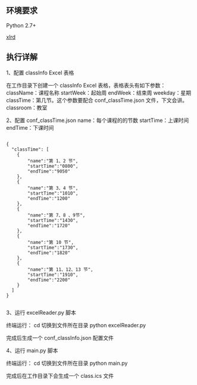 ## 环境要求

Python 2.7+

[xlrd](https://pypi.python.org/pypi/xlrd) 


## 执行详解
1、配置 classInfo Excel 表格

在工作目录下创建一个 classInfo Excel 表格，表格表头有如下参数：
className：课程名称
startWeek：起始周
endWeek：结束周
weekday：星期
classTime：第几节。这个参数要配合 conf_classTime.json 文件，下文会讲。
classroom：教室

2、配置 conf_classTime.json
name：每个课程的的节数
startTime：上课时间
endTime：下课时间

```

```

```
{
  "classTime": [
    {
        "name":"第 1、2 节",
        "startTime":"0800",
        "endTime":"9050"
    },
    {
        "name":"第 3、4 节",
        "startTime":"1010",
        "endTime":"1200"
    },
    {
        "name":"第 7、8 、9节",
        "startTime":"1430",
        "endTime":"1720"
    },
    {
        "name":"第 10 节",
        "startTime":"1730",
        "endTime":"1820"
    },
    {
        "name":"第 11、12、13 节",
        "startTime":"1910",
        "endTime":"2200"
    }
  ]
}
```

```

```
3、运行 excelReader.py 脚本

终端运行：
cd 切换到文件所在目录
python excelReader.py

完成后生成一个 conf_classInfo.json 配置文件

4、运行 main.py 脚本

终端运行：
cd 切换到文件所在目录
python main.py

完成后在工作目录下会生成一个 class.ics 文件
